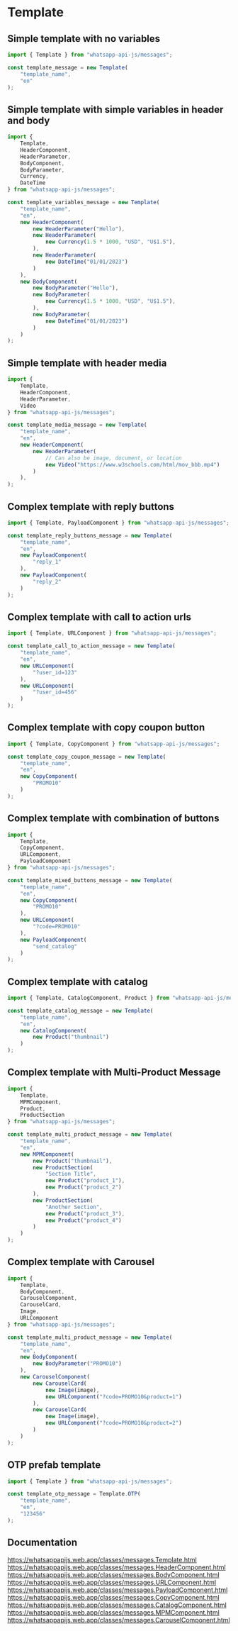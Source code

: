 # Template

## Simple template with no variables

```ts
import { Template } from "whatsapp-api-js/messages";

const template_message = new Template(
    "template_name",
    "en"
);
```

## Simple template with simple variables in header and body

```ts
import {
    Template,
    HeaderComponent,
    HeaderParameter,
    BodyComponent,
    BodyParameter,
    Currency,
    DateTime
} from "whatsapp-api-js/messages";

const template_variables_message = new Template(
    "template_name",
    "en",
    new HeaderComponent(
        new HeaderParameter("Hello"),
        new HeaderParameter(
            new Currency(1.5 * 1000, "USD", "U$1.5"),
        ),
        new HeaderParameter(
            new DateTime("01/01/2023")
        )
    ),
    new BodyComponent(
        new BodyParameter("Hello"),
        new BodyParameter(
            new Currency(1.5 * 1000, "USD", "U$1.5"),
        ),
        new BodyParameter(
            new DateTime("01/01/2023")
        )
    )
);
```

## Simple template with header media

```ts
import {
    Template,
    HeaderComponent,
    HeaderParameter,
    Video
} from "whatsapp-api-js/messages";

const template_media_message = new Template(
    "template_name",
    "en",
    new HeaderComponent(
        new HeaderParameter(
            // Can also be image, document, or location
            new Video("https://www.w3schools.com/html/mov_bbb.mp4")
        )
    ),
);
```

## Complex template with reply buttons

```ts
import { Template, PayloadComponent } from "whatsapp-api-js/messages";

const template_reply_buttons_message = new Template(
    "template_name",
    "en",
    new PayloadComponent(
        "reply_1"
    ),
    new PayloadComponent(
        "reply_2"
    )
);
```

## Complex template with call to action urls

```ts
import { Template, URLComponent } from "whatsapp-api-js/messages";

const template_call_to_action_message = new Template(
    "template_name",
    "en",
    new URLComponent(
        "?user_id=123"
    ),
    new URLComponent(
        "?user_id=456"
    )
);
```

## Complex template with copy coupon button

```ts
import { Template, CopyComponent } from "whatsapp-api-js/messages";

const template_copy_coupon_message = new Template(
    "template_name",
    "en",
    new CopyComponent(
        "PROMO10"
    )
);
```

## Complex template with combination of buttons

```ts
import {
    Template,
    CopyComponent,
    URLComponent,
    PayloadComponent
} from "whatsapp-api-js/messages";

const template_mixed_buttons_message = new Template(
    "template_name",
    "en",
    new CopyComponent(
        "PROMO10"
    ),
    new URLComponent(
        "?code=PROMO10"
    ),
    new PayloadComponent(
        "send_catalog"
    )
);
```

## Complex template with catalog

```ts
import { Template, CatalogComponent, Product } from "whatsapp-api-js/messages";

const template_catalog_message = new Template(
    "template_name",
    "en",
    new CatalogComponent(
        new Product("thumbnail")
    )
);
```

## Complex template with Multi-Product Message

```ts
import {
    Template,
    MPMComponent,
    Product,
    ProductSection
} from "whatsapp-api-js/messages";

const template_multi_product_message = new Template(
    "template_name",
    "en",
    new MPMComponent(
        new Product("thumbnail"),
        new ProductSection(
            "Section Title",
            new Product("product_1"),
            new Product("product_2")
        ),
        new ProductSection(
            "Another Section",
            new Product("product_3"),
            new Product("product_4")
        )
    )
);
```

## Complex template with Carousel

```ts
import {
    Template,
    BodyComponent,
    CarouselComponent,
    CarouselCard,
    Image,
    URLComponent
} from "whatsapp-api-js/messages";

const template_multi_product_message = new Template(
    "template_name",
    "en",
    new BodyComponent(
        new BodyParameter("PROMO10")
    ),
    new CarouselComponent(
        new CarouselCard(
            new Image(image),
            new URLComponent("?code=PROMO10&product=1")
        ),
        new CarouselCard(
            new Image(image),
            new URLComponent("?code=PROMO10&product=2")
        )
    )
);
```

## OTP prefab template

```ts
import { Template } from "whatsapp-api-js/messages";

const template_otp_message = Template.OTP(
    "template_name",
    "en",
    "123456"
);
```

## Documentation

https://whatsappapijs.web.app/classes/messages.Template.html
https://whatsappapijs.web.app/classes/messages.HeaderComponent.html
https://whatsappapijs.web.app/classes/messages.BodyComponent.html
https://whatsappapijs.web.app/classes/messages.URLComponent.html
https://whatsappapijs.web.app/classes/messages.PayloadComponent.html
https://whatsappapijs.web.app/classes/messages.CopyComponent.html
https://whatsappapijs.web.app/classes/messages.CatalogComponent.html
https://whatsappapijs.web.app/classes/messages.MPMComponent.html
https://whatsappapijs.web.app/classes/messages.CarouselComponent.html

